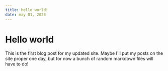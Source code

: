 ```yaml
---
title: hello world! 
date: may 01, 2023
--- 
```


# Hello world

This is the first blog post for my updated site. Maybe I'll put my posts on the site proper one day, but for now a bunch of random markdown files will have to do! 